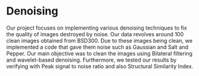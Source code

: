 # Denoising

Our project focuses on implementing various denoising techniques to fix the quality of images destroyed by noise.  Our data revolves around 100 clean images obtained from BSD300. Due to these images being clean, we implemented a code that gave them noise such as Gaussian and Salt and Pepper. Our main objective was to clean the images using Bilateral filtering and wavelet-based denoising. Furthermore, we tested our results by verifying with Peak signal to noise ratio and also Structural Similarity Index.
